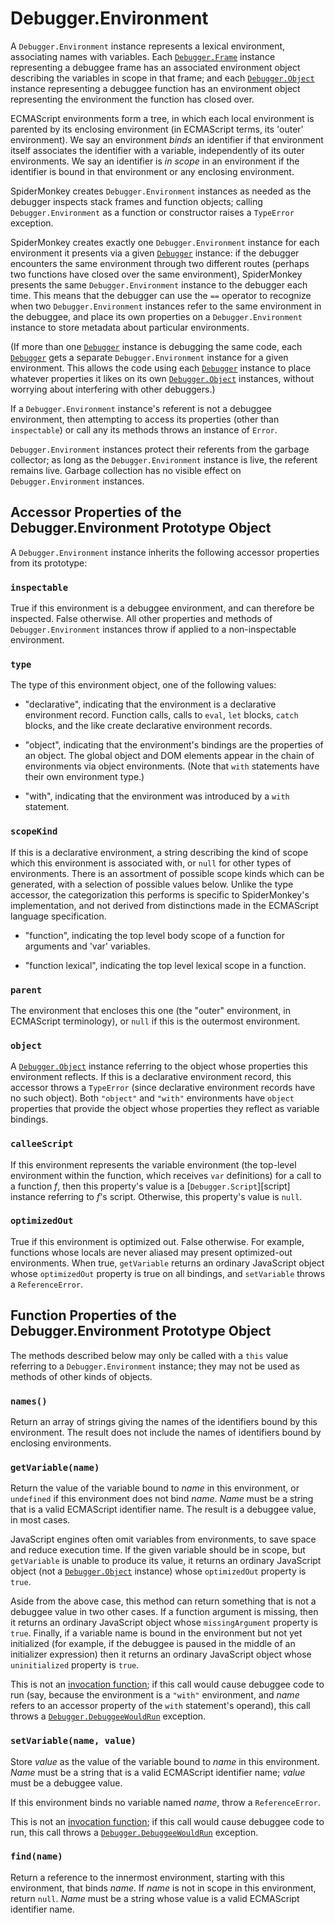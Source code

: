 # Debugger.Environment

A `Debugger.Environment` instance represents a lexical environment,
associating names with variables. Each [`Debugger.Frame`][frame] instance
representing a debuggee frame has an associated environment object
describing the variables in scope in that frame; and each
[`Debugger.Object`][object] instance representing a debuggee function has an
environment object representing the environment the function has closed
over.

ECMAScript environments form a tree, in which each local environment is
parented by its enclosing environment (in ECMAScript terms, its 'outer'
environment). We say an environment <i>binds</i> an identifier if that
environment itself associates the identifier with a variable, independently
of its outer environments. We say an identifier is <i>in scope</i> in an
environment if the identifier is bound in that environment or any enclosing
environment.

SpiderMonkey creates `Debugger.Environment` instances as needed as the
debugger inspects stack frames and function objects; calling
`Debugger.Environment` as a function or constructor raises a `TypeError`
exception.

SpiderMonkey creates exactly one `Debugger.Environment` instance for each
environment it presents via a given [`Debugger`][debugger-object] instance:
if the debugger encounters the same environment through two different
routes (perhaps two functions have closed over the same environment),
SpiderMonkey presents the same `Debugger.Environment` instance to the
debugger each time. This means that the debugger can use the `==` operator
to recognize when two `Debugger.Environment` instances refer to the same
environment in the debuggee, and place its own properties on a
`Debugger.Environment` instance to store metadata about particular
environments.

(If more than one [`Debugger`][debugger-object] instance is debugging the
same code, each [`Debugger`][debugger-object] gets a separate
`Debugger.Environment` instance for a given environment. This allows the
code using each [`Debugger`][debugger-object] instance to place whatever
properties it likes on its own [`Debugger.Object`][object] instances,
without worrying about interfering with other debuggers.)

If a `Debugger.Environment` instance's referent is not a debuggee
environment, then attempting to access its properties (other than
`inspectable`) or call any its methods throws an instance of `Error`.

`Debugger.Environment` instances protect their referents from the
garbage collector; as long as the `Debugger.Environment` instance is
live, the referent remains live. Garbage collection has no visible
effect on `Debugger.Environment` instances.


## Accessor Properties of the Debugger.Environment Prototype Object

A `Debugger.Environment` instance inherits the following accessor
properties from its prototype:

### `inspectable`
True if this environment is a debuggee environment, and can therefore
be inspected. False otherwise. All other properties and methods of
`Debugger.Environment` instances throw if applied to a non-inspectable
environment.

### `type`
The type of this environment object, one of the following values:

* "declarative", indicating that the environment is a declarative
  environment record. Function calls, calls to `eval`, `let` blocks,
  `catch` blocks, and the like create declarative environment records.

* "object", indicating that the environment's bindings are the
  properties of an object. The global object and DOM elements appear in
  the chain of environments via object environments. (Note that `with`
  statements have their own environment type.)

* "with", indicating that the environment was introduced by a `with`
  statement.

### `scopeKind`
If this is a declarative environment, a string describing the kind of scope
which this environment is associated with, or `null` for other types of
environments.  There is an assortment of possible scope kinds which can be
generated, with a selection of possible values below.  Unlike the type
accessor, the categorization this performs is specific to SpiderMonkey's
implementation, and not derived from distinctions made in the ECMAScript
language specification.

* "function", indicating the top level body scope of a function for
arguments and 'var' variables.

* "function lexical", indicating the top level lexical scope in a function.

### `parent`
The environment that encloses this one (the "outer" environment, in
ECMAScript terminology), or `null` if this is the outermost environment.

### `object`
A [`Debugger.Object`][object] instance referring to the object whose
properties this environment reflects. If this is a declarative
environment record, this accessor throws a `TypeError` (since
declarative environment records have no such object). Both `"object"`
and `"with"` environments have `object` properties that provide the
object whose properties they reflect as variable bindings.

### `calleeScript`
If this environment represents the variable environment (the top-level
environment within the function, which receives `var` definitions) for
a call to a function <i>f</i>, then this property's value is a
[`Debugger.Script`][script] instance referring to <i>f</i>'s script. Otherwise,
this property's value is `null`.

### `optimizedOut`
True if this environment is optimized out. False otherwise. For example,
functions whose locals are never aliased may present optimized-out
environments. When true, `getVariable` returns an ordinary JavaScript
object whose `optimizedOut` property is true on all bindings, and
`setVariable` throws a `ReferenceError`.


## Function Properties of the Debugger.Environment Prototype Object

The methods described below may only be called with a `this` value
referring to a `Debugger.Environment` instance; they may not be used as
methods of other kinds of objects.

### `names()`
Return an array of strings giving the names of the identifiers bound by
this environment. The result does not include the names of identifiers
bound by enclosing environments.

### `getVariable(name)`

Return the value of the variable bound to <i>name</i> in this
environment, or `undefined` if this environment does not bind
<i>name</i>. <i>Name</i> must be a string that is a valid ECMAScript
identifier name. The result is a debuggee value, in most cases.

JavaScript engines often omit variables from environments, to save space
and reduce execution time. If the given variable should be in scope, but
`getVariable` is unable to produce its value, it returns an ordinary
JavaScript object (not a [`Debugger.Object`][object] instance) whose
`optimizedOut` property is `true`.

Aside from the above case, this method can return something that is not a
debuggee value in two other cases. If a function argument is missing, then it
returns an ordinary JavaScript object whose `missingArgument` property is
`true`. Finally, if a variable name is bound in the environment but not yet
initialized (for example, if the debuggee is paused in the middle of an
initializer expression) then it returns an ordinary JavaScript object whose
`uninitialized` property is `true`.

This is not an [invocation function][inv fr];
if this call would cause debuggee code to run (say, because the
environment is a `"with"` environment, and <i>name</i> refers to an
accessor property of the `with` statement's operand), this call throws a
[`Debugger.DebuggeeWouldRun`][wouldrun]
exception.

### `setVariable(name, value)`
Store <i>value</i> as the value of the variable bound to <i>name</i> in
this environment. <i>Name</i> must be a string that is a valid
ECMAScript identifier name; <i>value</i> must be a debuggee value.

If this environment binds no variable named <i>name</i>, throw a
`ReferenceError`.

This is not an [invocation function][inv fr];
if this call would cause debuggee code to run, this call throws a
[`Debugger.DebuggeeWouldRun`][wouldrun]
exception.

### `find(name)`
Return a reference to the innermost environment, starting with this
environment, that binds <i>name</i>. If <i>name</i> is not in scope in
this environment, return `null`. <i>Name</i> must be a string whose
value is a valid ECMAScript identifier name.


[frame]: Debugger.Frame.md
[object]: Debugger.Object.md
[debugger-object]: Debugger.md
[inv fr]: Debugger.Frame.html#invocation-functions-and-debugger-frames
[wouldrun]: Conventions.html#the-debugger-debuggeewouldrun-exception
